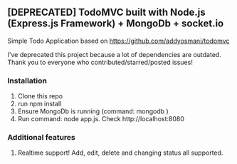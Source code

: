 ## [DEPRECATED] TodoMVC built with Node.js (Express.js Framework) + MongoDb + socket.io

Simple Todo Application based on <a href="https://github.com/addyosmani/todomvc">https://github.com/addyosmani/todomvc</a>

I've deprecated this project because a lot of dependencies are outdated.
Thank you to everyone who contributed/starred/posted issues!

### Installation
1. Clone this repo
2. run npm install
3. Ensure MongoDb is running (command:  mongodb )
4. Run command:  node app.js. Check http://localhost:8080

### Additional features
1. Realtime support! Add, edit, delete and changing status all supported.

